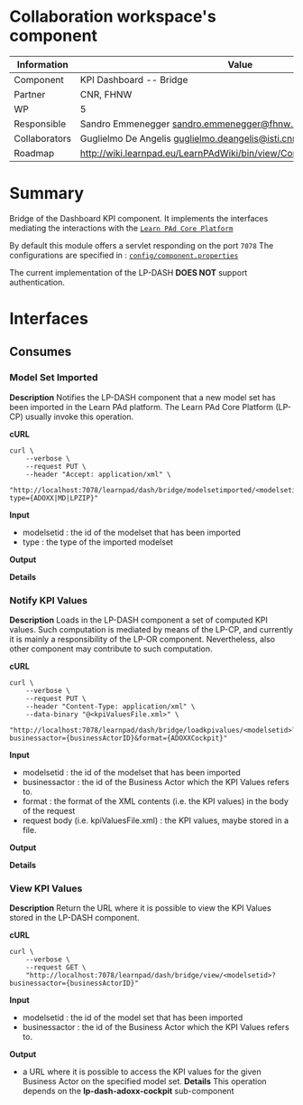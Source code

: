 Collaboration workspace's component
===================================

Information   | Value
------------- | --------
Component     | KPI Dashboard -- Bridge
Partner       | CNR, FHNW
WP            | 5
Responsible   | Sandro Emmenegger <sandro.emmenegger@fhnw.ch>
Collaborators | Guglielmo De Angelis <guglielmo.deangelis@isti.cnr.it>
Roadmap       | http://wiki.learnpad.eu/LearnPAdWiki/bin/view/Component/Dashboard+KPI

# Summary
Bridge of the Dashboard KPI component. It implements the interfaces mediating the interactions with the [`Learn PAd Core Platform`](https://github.com/LearnPAd/learnpad/blob/master/lp-core-platform)

 
By default this module offers a servlet responding on the port ``7078``
The configurations are specified in : [`config/component.properties`](https://github.com/LearnPAd/learnpad/blob/master/lp-dashboard-kpi/lp-dash-bridge/src/main/resources/config/component.properties)

The current implementation of the LP-DASH **DOES NOT** support authentication.

# Interfaces
## Consumes
### Model Set Imported
**Description**
Notifies the LP-DASH component that a new model set has been imported in the Learn PAd platform.
The Learn PAd Core Platform (LP-CP) usually invoke this operation.

**cURL**
```
curl \
	--verbose \
	--request PUT \
	--header "Accept: application/xml" \
	"http://localhost:7078/learnpad/dash/bridge/modelsetimported/<modelsetid>?type={ADOXX|MD|LPZIP}"
```

**Input**
 * modelsetid : the id of the modelset that has been imported
 * type : the type of the imported modelset 

**Output**

**Details**

### Notify KPI Values
**Description**
Loads in the LP-DASH component a set of computed KPI values.
Such computation is mediated by means of the LP-CP, and currently it is mainly a responsibility of the LP-OR component.
Nevertheless, also other component may contribute to such computation.

**cURL**
```
curl \
	--verbose \
	--request PUT \
	--header "Content-Type: application/xml" \
	--data-binary "@<kpiValuesFile.xml>" \
	"http://localhost:7078/learnpad/dash/bridge/loadkpivalues/<modelsetid>?businessactor={businessActorID}&format={ADOXXCockpit}"
```

**Input**
 * modelsetid : the id of the modelset that has been imported
 * businessactor : the id of the Business Actor which the KPI Values refers to.
 * format : the format of the XML contents (i.e. the KPI values) in the body of the request
 * request body (i.e. kpiValuesFile.xml) : the KPI values, maybe stored in a file.

**Output**

**Details**


### View KPI Values
**Description**
Return the URL where it is possible to view the KPI Values stored in the LP-DASH component.

**cURL**
```
curl \
	--verbose \
	--request GET \
	"http://localhost:7078/learnpad/dash/bridge/view/<modelsetid>?businessactor={businessActorID}"
```

**Input**
 * modelsetid : the id of the model set that has been imported
 * businessactor : the id of the Business Actor which the KPI Values refers to.

**Output**
 * a URL where it is possible to access the KPI values for the given Business Actor on the specified model set.
**Details**
This operation depends on the **lp-dash-adoxx-cockpit** sub-component
